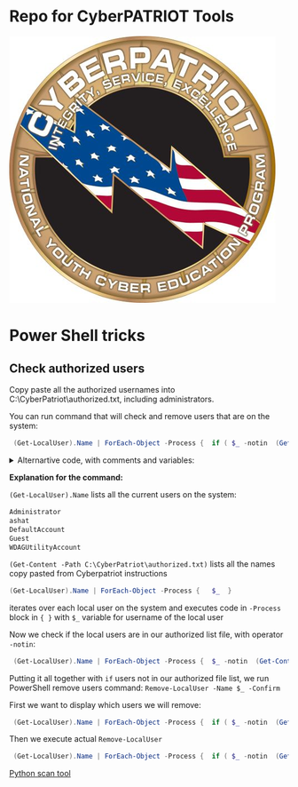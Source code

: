 # Repo for CyberPATRIOT Tools
![logo](CYBERPATRIOT_mid.jpg)

# Power Shell tricks #


## Check authorized users ##
Copy paste all the authorized usernames into C:\CyberPatriot\authorized.txt, including administrators. 

You can run command that will check and remove users that are on the system:
```PowerShell
 (Get-LocalUser).Name | ForEach-Object -Process {  if ( $_ -notin  (Get-Content -Path C:\CyberPatriot\authorized.txt)) {  Remove-LocalUser -Name $_ -Confirm } }

```
<details>
<summary>Alternartive code, with comments and variables:</summary>

```PowerShell
# Define the path to the text file containing your list of users
$userListFilePath = "C:\CyberPatriot\authorized.txt"

# Read the list of users from the text file into an array
$userList = Get-Content $userListFilePath

# Get a list of all user accounts on the system
$currentUsers = Get-LocalUser | Select-Object -ExpandProperty Name

# Loop through each user in the current user list
foreach ($currentUser in $currentUsers) {
    # Check if the current user is not in the list of users
    if ($userList -notcontains $currentUser) {
        # Remove the user account (you may want to add a confirmation prompt or additional safety checks)
        Remove-LocalUser -Name $currentUser -Force
    }
}

# Display a message indicating the process is complete
Write-Host "User removal process complete."
```
</details>

<b>Explanation for the command:</b>


```(Get-LocalUser).Name``` lists all the current users on the system:
```
Administrator
ashat
DefaultAccount
Guest
WDAGUtilityAccount
```
```(Get-Content -Path C:\CyberPatriot\authorized.txt)``` lists all the names copy pasted from Cyberpatriot instructions

```PowerShell
(Get-LocalUser).Name | ForEach-Object -Process {   $_  }
``` 
iterates over each local user on the system and executes code in ```-Process``` block in ```{ }``` with ```$_``` variable for username of the local user

Now we check if the local users are in our authorized list file, with operator ```-notin```:
```PowerShell
 (Get-LocalUser).Name | ForEach-Object -Process {  $_ -notin  (Get-Content -Path C:\CyberPatriot\authorized.txt)  }

```
Putting it all together with ```if``` users not in our authorized file list, we run PowerShell remove users command: ```Remove-LocalUser -Name $_ -Confirm```

First we want to display which users we will remove:
```PowerShell
 (Get-LocalUser).Name | ForEach-Object -Process {  if ( $_ -notin  (Get-Content -Path C:\CyberPatriot\authorized.txt)) {   $_  } }
 ```

Then we execute actual ```Remove-LocalUser```

```PowerShell
 (Get-LocalUser).Name | ForEach-Object -Process {  if ( $_ -notin  (Get-Content -Path C:\CyberPatriot\authorized.txt)) {  Remove-LocalUser -Name $_ -Confirm } }
```

[Python scan tool](PYTHON_TOOL.MD)




